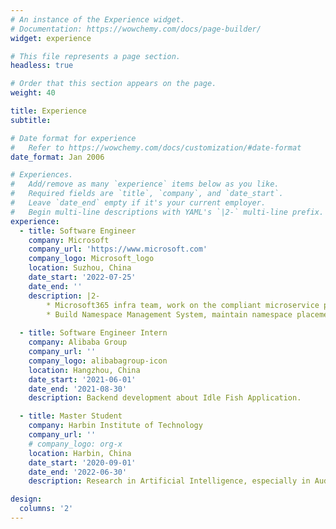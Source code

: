 ```yaml
---
# An instance of the Experience widget.
# Documentation: https://wowchemy.com/docs/page-builder/
widget: experience

# This file represents a page section.
headless: true

# Order that this section appears on the page.
weight: 40

title: Experience
subtitle:

# Date format for experience
#   Refer to https://wowchemy.com/docs/customization/#date-format
date_format: Jan 2006

# Experiences.
#   Add/remove as many `experience` items below as you like.
#   Required fields are `title`, `company`, and `date_start`.
#   Leave `date_end` empty if it's your current employer.
#   Begin multi-line descriptions with YAML's `|2-` multi-line prefix.
experience:
  - title: Software Engineer
    company: Microsoft
    company_url: 'https://www.microsoft.com'
    company_logo: Microsoft_logo
    location: Suzhou, China
    date_start: '2022-07-25'
    date_end: ''
    description: |2-
        * Microsoft365 infra team, work on the compliant microservice platform named COSMIC, which supports build and deploy service via AKS.
        * Build Namespace Management System, maintain namespace placement and lifecyle.
        
  - title: Software Engineer Intern
    company: Alibaba Group
    company_url: ''
    company_logo: alibabagroup-icon
    location: Hangzhou, China
    date_start: '2021-06-01'
    date_end: '2021-08-30'
    description: Backend development about Idle Fish Application.

  - title: Master Student
    company: Harbin Institute of Technology
    company_url: ''
    # company_logo: org-x
    location: Harbin, China
    date_start: '2020-09-01'
    date_end: '2022-06-30'
    description: Research in Artificial Intelligence, especially in Audio&Speech.

design:
  columns: '2'
---
```

